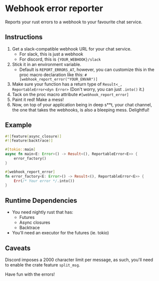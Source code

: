# Webhook error reporter

Reports your rust errors to a webhook to your favourite chat service.

## Instructions
1. Get a slack-compatible webhook URL for your chat service.
    - For slack, this is just a webhook
    - For discord, this is `{YOUR_WEBHOOK}/slack`
2. Stick it in an environment variable.
    - Default is `REPORT_ERRORS_AT`, however, you can customize this in the proc macro declaration like this: `#[webhook_report_error("YOUR_ENVAR")]`
3. Make sure your function has a return type of `Result<_, ReportableError<dyn Error>` (Don't worry, you can just `.into()` it.)
4. Tack on the proc macro attribute `#[webhook_report_error]`
5. Paint it red! Make a mess!
6. Now, on top of your application being in deep s\*\*t, your chat channel, the one that takes the webhooks, is also a bleeping mess. Delightful!

## Example
```rust
#![feature(async_closure)]
#![feature(backtrace)]

#[tokio::main]
async fn main<E: Error>() -> Result<(), ReportableError<E>> {
    error_factory()
}

#[webhook_report_error]
fn error_factory<E: Error>() -> Result<(), ReportableError<E>> {
    Err(/* Your error */.into())
}
```

## Runtime Dependencies
- You need nightly rust that has:
    - Futures
    - Async closures
    - Backtrace
- You'll need an executor for the futures (ie. tokio)

## Caveats
Discord imposes a 2000 character limit per message, as such, you'll need to enable the crate feature `split_msg`.

Have fun with the errors!